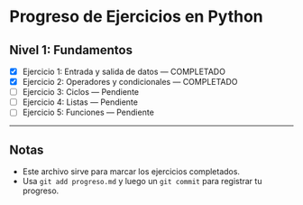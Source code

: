 # Progreso de Ejercicios en Python

## Nivel 1: Fundamentos

- [x] Ejercicio 1: Entrada y salida de datos    —  COMPLETADO
- [x] Ejercicio 2: Operadores y condicionales   —  COMPLETADO
- [ ] Ejercicio 3: Ciclos                       —  Pendiente
- [ ] Ejercicio 4: Listas                       —  Pendiente
- [ ] Ejercicio 5: Funciones                    —  Pendiente

---

## Notas

- Este archivo sirve para marcar los ejercicios completados.
- Usa `git add progreso.md` y luego un `git commit` para registrar tu progreso.

